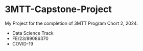 # 3MTT-Capstone-Project
My Project for the completion of 3MTT Program Chort 2, 2024.
- Data Science Track
- FE/23/89086370
- COVID-19
